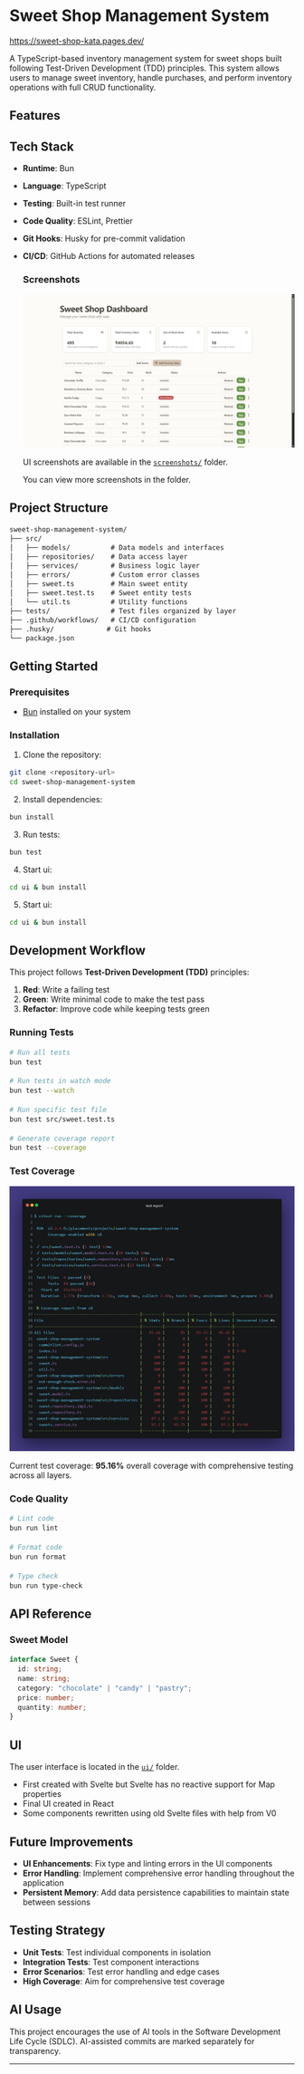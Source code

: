 # Sweet Shop Management System

https://sweet-shop-kata.pages.dev/

A TypeScript-based inventory management system for sweet shops built following Test-Driven Development (TDD) principles. This system allows users to manage sweet inventory, handle purchases, and perform inventory operations with full CRUD functionality.

## Features

## Tech Stack

- **Runtime**: Bun
- **Language**: TypeScript
- **Testing**: Built-in test runner
- **Code Quality**: ESLint, Prettier
- **Git Hooks**: Husky for pre-commit validation
- **CI/CD**: GitHub Actions for automated releases

  ### Screenshots

  ![Home Screen](sreenshots/home.png)

  UI screenshots are available in the [`screenshots/`](./sreenshots/) folder.

  You can view more screenshots in the folder.

## Project Structure

```text
sweet-shop-management-system/
├── src/
│   ├── models/          # Data models and interfaces
│   ├── repositories/    # Data access layer
│   ├── services/        # Business logic layer
│   ├── errors/          # Custom error classes
│   ├── sweet.ts         # Main sweet entity
│   ├── sweet.test.ts    # Sweet entity tests
│   └── util.ts          # Utility functions
├── tests/               # Test files organized by layer
├── .github/workflows/   # CI/CD configuration
├── .husky/             # Git hooks
└── package.json
```

## Getting Started

### Prerequisites

- [Bun](https://bun.sh/) installed on your system

### Installation

1. Clone the repository:

```bash
git clone <repository-url>
cd sweet-shop-management-system
```

2. Install dependencies:

```bash
bun install
```

3. Run tests:

```bash
bun test
```

4. Start ui:

```bash
cd ui & bun install
```

5. Start ui:

```bash
cd ui & bun install
```

## Development Workflow

This project follows **Test-Driven Development (TDD)** principles:

1. **Red**: Write a failing test
2. **Green**: Write minimal code to make the test pass
3. **Refactor**: Improve code while keeping tests green

### Running Tests

```bash
# Run all tests
bun test

# Run tests in watch mode
bun test --watch

# Run specific test file
bun test src/sweet.test.ts

# Generate coverage report
bun test --coverage
```

### Test Coverage

![Test Coverage Report](test-report.png)

Current test coverage: **95.16%** overall coverage with comprehensive testing across all layers.

### Code Quality

```bash
# Lint code
bun run lint

# Format code
bun run format

# Type check
bun run type-check
```

## API Reference

### Sweet Model

```typescript
interface Sweet {
  id: string;
  name: string;
  category: "chocolate" | "candy" | "pastry";
  price: number;
  quantity: number;
}
```

## UI

The user interface is located in the [`ui/`](./ui/) folder.

- First created with Svelte but Svelte has no reactive support for Map properties
- Final UI created in React
- Some components rewritten using old Svelte files with help from V0

## Future Improvements

- **UI Enhancements**: Fix type and linting errors in the UI components
- **Error Handling**: Implement comprehensive error handling throughout the application
- **Persistent Memory**: Add data persistence capabilities to maintain state between sessions

## Testing Strategy

- **Unit Tests**: Test individual components in isolation
- **Integration Tests**: Test component interactions
- **Error Scenarios**: Test error handling and edge cases
- **High Coverage**: Aim for comprehensive test coverage

## AI Usage

This project encourages the use of AI tools in the Software Development Life Cycle (SDLC). AI-assisted commits are marked separately for transparency.

---
